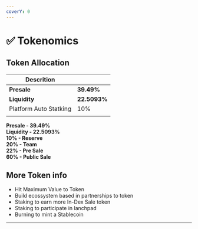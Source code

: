 ```yaml
---
coverY: 0
---
```


# ✅ Tokenomics

## **Token Allocation**

| Descrition              |              |
| ----------------------- | ------------ |
| **Presale**             | **39.49%**   |
| **Liquidity**           | **22.5093%** |
| Platform Auto Statking  | 10%          |
|                         |              |

**Presale -       39.49%** \
**Liquidity -     22.5093%** \
**10% - Reserve**\
**20% - Team**\
**22% - Pre Sale**\
**60% - Public Sale**

## **More Token info**

* Hit Maximum Value to Token
* Build ecossystem based in partnerships to token&#x20;
* Staking to earn more In-Dex Sale token&#x20;
* Staking to participate in lanchpad
* Burning to mint a Stablecoin

****
